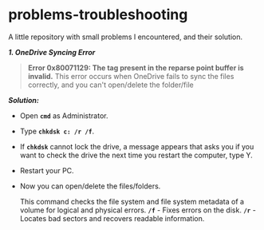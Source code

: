 # problems-troubleshooting

A little repository with small problems I encountered, and their solution.

 ***1. OneDrive Syncing Error***
> **Error 0x80071129: The tag present in the reparse point buffer is invalid.**
This error occurs when OneDrive fails to sync the files correctly, and you can't open/delete the folder/file

***Solution:***
 - Open **`cmd`** as Administrator.
 - Type **`chkdsk c: /r /f`**.
 - If **`chkdsk`** cannot lock the drive, a message appears that asks you if you want to check the drive the next time you restart the computer, type Y.
 - Restart your PC.
 - Now you can open/delete the files/folders.

	This command checks the file system and file system metadata of a volume for logical and physical errors.
**`/f`** - Fixes errors on the disk.
**`/r`** - Locates bad sectors and recovers readable information.
